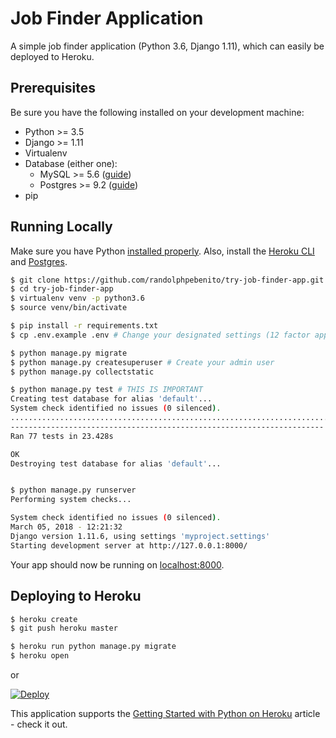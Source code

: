 # Job Finder Application

A simple job finder application (Python 3.6, Django 1.11), which can easily be deployed to Heroku.

## Prerequisites

Be sure you have the following installed on your development machine:

+ Python >= 3.5
+ Django >= 1.11
+ Virtualenv
+ Database (either one):
    + MySQL >= 5.6 ([guide]())
    + Postgres >= 9.2 ([guide]())
+ pip


## Running Locally

Make sure you have Python [installed properly](http://install.python-guide.org). Also, install the [Heroku CLI](https://devcenter.heroku.com/articles/heroku-cli) and [Postgres](https://devcenter.heroku.com/articles/heroku-postgresql#local-setup).

```sh
$ git clone https://github.com/randolphpebenito/try-job-finder-app.git
$ cd try-job-finder-app
$ virtualenv venv -p python3.6 
$ source venv/bin/activate

$ pip install -r requirements.txt
$ cp .env.example .env # Change your designated settings (12 factor app)

$ python manage.py migrate
$ python manage.py createsuperuser # Create your admin user
$ python manage.py collectstatic

$ python manage.py test # THIS IS IMPORTANT
Creating test database for alias 'default'...
System check identified no issues (0 silenced).
.............................................................................
----------------------------------------------------------------------
Ran 77 tests in 23.428s

OK
Destroying test database for alias 'default'...


$ python manage.py runserver
Performing system checks...

System check identified no issues (0 silenced).
March 05, 2018 - 12:21:32
Django version 1.11.6, using settings 'myproject.settings'
Starting development server at http://127.0.0.1:8000/


```

Your app should now be running on [localhost:8000](http://localhost:8000/).

## Deploying to Heroku

```sh
$ heroku create
$ git push heroku master

$ heroku run python manage.py migrate
$ heroku open
```
or

[![Deploy](https://www.herokucdn.com/deploy/button.svg)](https://heroku.com/deploy)

This application supports the [Getting Started with Python on Heroku](https://devcenter.heroku.com/articles/getting-started-with-python) article - check it out.

